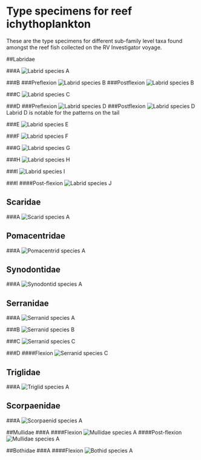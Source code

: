 # Type specimens for reef ichythoplankton

These are the type specimens for different sub-family level taxa found amongst the reef fish collected on the RV Investigator voyage. 

##Labridae

###A
![Labrid species A](../figs/type_specimens/labrid_A.png "Labrid A")

###B
###Preflexion
![Labrid species B](../figs/type_specimens/labrid_b_pre.jpg "Labrid B Preflexion")
###Postflexion
![Labrid species B](../figs/type_specimens/labrid_b_pos.png "Labrid B Postflexion")

###C
![Labrid species C](../figs/type_specimens/labrid_C.png "Labrid C")

###D
###Preflexion
![Labrid species D](../figs/type_specimens/labrid_d_pre.jpg "Labrid D Preflexion")
###Postflexion
![Labrid species D](../figs/type_specimens/labrid_d_pos.png "Labrid D Postflexion")
Labrid D is notable for the patterns on the tail

###E
![Labrid species E](../figs/type_specimens/labrid_E.png "Labrid E")  

###F
![Labrid species F](../figs/type_specimens/labrid_f_pre.jpg "Labrid F Preflexion")  

###G
![Labrid species G](../figs/type_specimens/labrid_G.png "Labrid G")

###H
![Labrid species H](../figs/type_specimens/labrid_H.png "Labrid H")

###I
![Labrid species I](../figs/type_specimens/labrid_I.png "Labrid I")

###I
####Post-flexion
![Labrid species J](../figs/type_specimens/labrid_J_pos.png "Labrid J")

## Scaridae

###A
![Scarid species A](../figs/type_specimens/scarid_a.jpg "Scarid A")

## Pomacentridae

###A
![Pomacentrid species A](../figs/type_specimens/pomacentrid_a.jpg "Pomacentrid A")

## Synodontidae

###A
![Synodontid species A](../figs/type_specimens/synodontid_a.png "Synodontid A")

## Serranidae

###A
![Serranid species A](../figs/type_specimens/serranid_a.jpg "Serranid A")

###B
![Serranid species B](../figs/type_specimens/serranid_b.png "Serranid B")

###C
![Serranid species C](../figs/type_specimens/serranid_c.png "Serranid C")

###D
####Flexion
![Serranid species C](../figs/type_specimens/serranid_d_fle.png "Serranid D")


## Triglidae

###A
![Triglid species A](../figs/type_specimens/triglid_a.jpg "Triglid A")

## Scorpaenidae

###A
![Scorpaenid species A](../figs/type_specimens/scorpaenid_a.jpg "Scorpaenid A")

##Mullidae
###A
####Flexion
![Mullidae species A](../figs/type_specimens/mullidae_a_fle.jpg "Mullidae A Flexion")
####Post-flexion
![Mullidae species A](../figs/type_specimens/mullidae_a_pos.jpg "Mullidae A Post-flexion")

##Bothidae
###A
####Flexion
![Bothid species A](../figs/type_specimens/bothid_a_fle.jpg "Bothid A")



